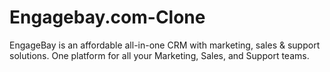 # Engagebay.com-Clone
EngageBay is an affordable all-in-one CRM with marketing, sales &amp; support solutions. One platform for all your Marketing, Sales, and Support teams.
<a href='https://cdn5.engagebay.com/images/features/engagebay-contact-360-degree.png'></a>
